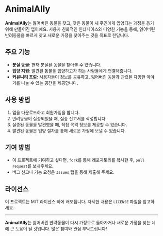 # AnimalAlly

**AnimalAlly**는 잃어버린 동물을 찾고, 찾은 동물이 새 주인에게 입양되는 과정을 돕기 위해 만들어진 앱이에요. 사용자 친화적인 인터페이스와 다양한 기능을 통해, 잃어버린 반려동물을 빠르게 찾고 새로운 가정을 찾아주는 것을 목표로 한답니다.

## 주요 기능

- **분실 동물:** 현재 분실된 동물을 찾아볼 수 있습니다.
- **입양 지원:** 발견된 동물을 입양하고자 하는 사람들에게 연결해줍니다.
- **커뮤니티 포럼:** 사용자들이 정보를 공유하고, 잃어버린 동물과 관련된 다양한 이야기를 나눌 수 있는 공간을 제공합니다.

## 사용 방법

1. 앱을 다운로드하고 회원가입을 합니다.
2. 반려동물이 실종되었을 때, 실종 신고서를 작성합니다.
3. 실종된 동물을 발견했을 때, 직접 목격 정보를 제공할 수 있습니다.
4. 발견된 동물은 입양 절차를 통해 새로운 가정에 보낼 수 있습니다.

## 기여 방법

- 이 프로젝트에 기여하고 싶다면, `fork`를 통해 레포지토리를 복사한 후, `pull request`를 보내주세요.
- 버그 신고나 기능 요청은 `Issues` 탭을 통해 제출해 주세요.

## 라이선스

이 프로젝트는 MIT 라이선스 하에 배포됩니다. 자세한 내용은 `LICENSE` 파일을 참고하세요.

---

**AnimalAlly**는 잃어버린 반려동물이 다시 가정으로 돌아가거나 새로운 가정을 찾는 데에 큰 도움이 될 것입니다. 많은 참여와 관심 부탁드립니다!
